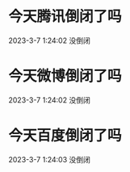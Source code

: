 # 今天腾讯倒闭了吗

2023-3-7 1:24:02 没倒闭

# 今天微博倒闭了吗

2023-3-7 1:24:02 没倒闭

# 今天百度倒闭了吗

2023-3-7 1:24:03 没倒闭

